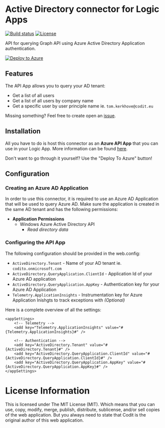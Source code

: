 # Active Directory connector for Logic Apps

[![Build status](https://ci.appveyor.com/api/projects/status/fmb3y2808ba8hk4p/branch/master?svg=true)](https://ci.appveyor.com/project/tomkerkhove/active-directory-connector-k8ltb/branch/master)
 [![License](https://img.shields.io/github/license/mashape/apistatus.svg)](https://github.com/tomkerkhove/active-directory-connector/blob/master/LICENSE)

API for querying Graph API using Azure Active Directory Application authentication.

[![Deploy to Azure](http://azuredeploy.net/deploybutton.png)](https://portal.azure.com/#create/Microsoft.Template/uri/https%3A%2F%2Fraw.githubusercontent.com%2Ftomkerkhove%2Factive-directory-connector%2Fmaster%2deploy%2Fazuredeploy.json%3Ftoken%3DAEJPP6tuY87G8Iqf0-ZK6EWQBXohFTz9ks5ZmYlOwA%253D%253D) 

## Features
The API App allows you to query your AD tenant:

- Get a list of all users
- Get a list of all users by company name
- Get a specific user by user principle name ie. `tom.kerkhove@codit.eu`

Missing something? Feel free to create open an [issue](https://github.com/tomkerkhove/active-directory-connector/issues).

## Installation
All you have to do is host this connector as an **Azure API App** that you can use in your Logic App. 
More information can be found [here](https://docs.microsoft.com/en-us/azure/logic-apps/logic-apps-custom-hosted-api).

Don't want to go through it yourself? Use the "Deploy To Azure" button!

## Configuration

### Creating an Azure AD Application
In order to use this connector, it is required to use an Azure AD Application that will be used to query Azure AD. Make sure the application is created in the same AD tenant and has the following permissions:

- **Application Permissions**
	- Windows Azure Active Directory API
		- _Read directory data_

### Configuring the API App
The following configuration should be provided in the web.config:

- `ActiveDirectory.Tenant` - Name of your AD tenant ie. `codito.onmicrosoft.com`
- `ActiveDirectory.QueryApplication.ClientId` - Application Id of your Azure AD application
- `ActiveDirectory.QueryApplication.AppKey` - Authentication key for your Azure AD Application
- `Telemetry.ApplicationInsights` - Instrumentation key for Azure Application Inishgts to track exceptions with _(Optional)_

Here is a complete overview of all the settings:

```
<appSettings>
	<!-- Telemetry -->
	<add key="Telemetry.ApplicationInsights" value="#{Telemetry.ApplicationInsights}#" />

	<!-- Authentication -->
	<add key="ActiveDirectory.Tenant" value="#{ActiveDirectory.Tenant}#" />
	<add key="ActiveDirectory.QueryApplication.ClientId" value="#{ActiveDirectory.QueryApplication.ClientId}#" />
	<add key="ActiveDirectory.QueryApplication.AppKey" value="#{ActiveDirectory.QueryApplication.AppKey}#" />
</appSettings>
```

# License Information
This is licensed under The MIT License (MIT). Which means that you can use, copy, modify, merge, publish, distribute, sublicense, and/or sell copies of the web application. But you always need to state that Codit is the original author of this web application.
